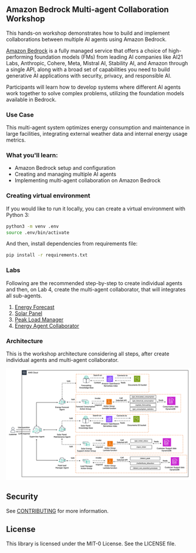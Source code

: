 ## Amazon Bedrock Multi-agent Collaboration Workshop

This hands-on workshop demonstrates how to build and implement collaborations between multiple AI agents using Amazon Bedrock. 

[Amazon Bedrock](https://aws.amazon.com/bedrock/) is a fully managed service that offers a choice of high-performing foundation models (FMs) from leading AI companies like AI21 Labs, Anthropic, Cohere, Meta, Mistral AI, Stability AI, and Amazon through a single API, along with a broad set of capabilities you need to build generative AI applications with security, privacy, and responsible AI.

Participants will learn how to develop systems where different AI agents work together to solve complex problems, utilizing the foundation models available in Bedrock. 

### Use Case

This multi-agent system optimizes energy consumption and maintenance in large facilities, integrating external weather data and internal energy usage metrics.


### What you'll learn:
- Amazon Bedrock setup and configuration
- Creating and managing multiple AI agents
- Implementing multi-agent collaboration on Amazon Bedrock

### Creating virtual environment

If you would like to run it locally, you can create a virtual environment with Python 3:

```bash
python3 -m venv .env
source .env/bin/activate
```

And then, install dependencies from requirements file:

```bash
pip install -r requirements.txt
```

### Labs

Following are the recommended step-by-step to create individual agents and then, on Lab 4, create the multi-agent collaborator, that will integrates all sub-agents.

1. [Energy Forecast](1-energy-forecast/1_forecasting_agent.ipynb)
1. [Solar Panel](2-solar-panel/2_solar_panel.ipynb)
1. [Peak Load Manager](3-peak-load-manager/3_peak_load_manager.ipynb)
1. [Energy Agent Collaborator](4-energy-agent-collaborator/4.1_energy_agent_collaborator.ipynb)

### Architecture

This is the workshop architecture considering all steps, after create individual agents and multi-agent collaborator.

![Architecture](img/architecture.png)

## Security

See [CONTRIBUTING](CONTRIBUTING.md#security-issue-notifications) for more information.

## License

This library is licensed under the MIT-0 License. See the LICENSE file.

